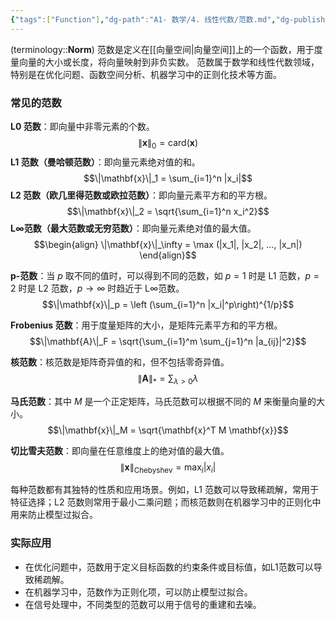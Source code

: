 ```yaml
---
{"tags":["Function"],"dg-path":"A1- 数学/4. 线性代数/范数.md","dg-publish":true,"permalink":"/A1- 数学/4. 线性代数/范数/","dgPassFrontmatter":true,"noteIcon":"","created":"2024-08-08T22:14:02.089+08:00","updated":"2025-04-17T18:49:16.668+08:00"}
---
```


(terminology::**Norm**)
范数是定义在[[向量空间\|向量空间]]上的一个函数，用于度量向量的大小或长度，将向量映射到非负实数。
范数属于数学和线性代数领域，特别是在优化问题、函数空间分析、机器学习中的正则化技术等方面。

### 常见的范数
**L0 范数**：即向量中非零元素的个数。
$$\|\mathbf{x}\|_0 = \text{card}(\mathbf{x})$$
**L1 范数（曼哈顿范数）**：即向量元素绝对值的和。
$$\|\mathbf{x}\|_1 = \sum_{i=1}^n |x_i|$$
**L2 范数（欧几里得范数或欧拉范数）**：即向量元素平方和的平方根。
$$\|\mathbf{x}\|_2 = \sqrt{\sum_{i=1}^n x_i^2}$$
**L∞范数（最大范数或无穷范数）**：即向量元素绝对值的最大值。
$$\begin{align}
\|\mathbf{x}\|_\infty = \max (|x_1|, |x_2|, ..., |x_n|)
\end{align}$$

**p-范数**：当 $p$ 取不同的值时，可以得到不同的范数，如 $p=1$ 时是 L1 范数，$p=2$ 时是 L2 范数，$p \to \infty$ 时趋近于 L∞范数。
$$\|\mathbf{x}\|_p = \left (\sum_{i=1}^n |x_i|^p\right)^{1/p}$$

**Frobenius 范数**：用于度量矩阵的大小，是矩阵元素平方和的平方根。
$$\|\mathbf{A}\|_F = \sqrt{\sum_{i=1}^m \sum_{j=1}^n |a_{ij}|^2}$$

**核范数**：核范数是矩阵奇异值的和，但不包括零奇异值。
$$\|\mathbf{A}\|_* = \sum_{\lambda > 0} \lambda$$

**马氏范数**：其中 $M$ 是一个正定矩阵，马氏范数可以根据不同的 $M$ 来衡量向量的大小。
$$\|\mathbf{x}\|_M = \sqrt{\mathbf{x}^T M \mathbf{x}}$$

**切比雪夫范数**：即向量在任意维度上的绝对值的最大值。
$$\|\mathbf{x}\|_\text{Chebyshev} = \max_{i} |x_i|$$

每种范数都有其独特的性质和应用场景。例如，L1 范数可以导致稀疏解，常用于特征选择；L2 范数则常用于最小二乘问题；而核范数则在机器学习中的正则化中用来防止模型过拟合。
### 实际应用
- 在优化问题中，范数用于定义目标函数的约束条件或目标值，如L1范数可以导致稀疏解。
- 在机器学习中，范数作为正则化项，可以防止模型过拟合。
- 在信号处理中，不同类型的范数可以用于信号的重建和去噪。


